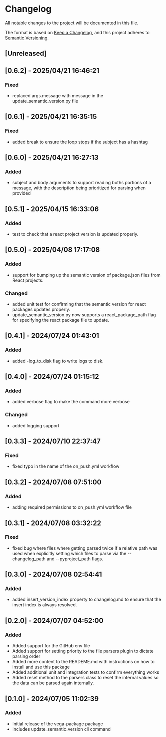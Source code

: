 # Changelog

All notable changes to the project will be documented in this file.

The format is based on [Keep a Changelog](https://keepachangelog.com/en/1.1.0/),
and this project adheres to [Semantic Versioning](https://semver.org/spec/v2.0.0.html).

## [Unreleased]


## [0.6.2] - 2025/04/21 16:46:21

### Fixed

- replaced args.message with message in the update_semantic_version.py file


## [0.6.1] - 2025/04/21 16:35:15

### Fixed

- added break to ensure the loop stops if the subject has a hashtag


## [0.6.0] - 2025/04/21 16:27:13

### Added

- subject and body arguments to support reading boths portions of a message, with the description being prioritized for parsing when provided


## [0.5.1] - 2025/04/15 16:33:06

### Added

- test to check that a react project version is updated properly.


## [0.5.0] - 2025/04/08 17:17:08

### Added

- support for bumping up the semantic version of package.json files from React projects.

### Changed

- added unit test for confirming that the semantic version for react packages updates properly.
- update_semantic_version.py now supports a react_package_path flag for specifying the react package file to update.


## [0.4.1] - 2024/07/24 01:43:01

### Added

- added -log_to_disk flag to write logs to disk.


## [0.4.0] - 2024/07/24 01:15:12

### Added

- added verbose flag to make the command more verbose

### Changed

- added logging support


## [0.3.3] - 2024/07/10 22:37:47

### Fixed

- fixed typo in the name of the on_push.yml workflow


## [0.3.2] - 2024/07/08 07:51:00

### Added

- adding required permissions to on_push.yml workflow file


## [0.3.1] - 2024/07/08 03:32:22

### Fixed

- fixed bug where files where getting parsed twice if a relative path was used when explicitly setting which files to 
parse via the --changelog_path and --pyproject_path flags. 


## [0.3.0] - 2024/07/08 02:54:41

### Added

- added insert_version_index property to changelog.md to ensure that the insert index is always resolved.


## [0.2.0] - 2024/07/07 04:52:00

### Added

- Added support for the GitHub env file
- Added support for setting priority to the file parsers plugin to dictate parsing order
- Added more content to the READEME.md with instructions on how to install and use this package
- Added additional unit and integration tests to confirm everything works
- Added reset method to the parsers class to reset the internal values so the data can be parsed again internally. 

## [0.1.0] - 2024/07/05 11:02:39

### Added

- Initial release of the vega-package package
- Includes update_semantic_version cli command


